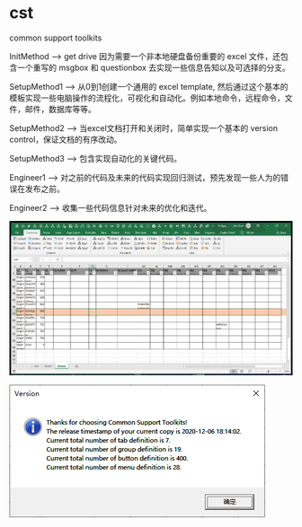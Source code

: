 # cst
common support toolkits

InitMethod --> get drive 因为需要一个非本地硬盘备份重要的 excel 文件，还包含一个重写的 msgbox 和 questionbox 去实现一些信息告知以及可选择的分支。

SetupMethod1 --> 从0到1创建一个通用的 excel template, 然后通过这个基本的模板实现一些电脑操作的流程化，可视化和自动化。例如本地命令，远程命令，文件，邮件，数据库等等。

SetupMethod2 --> 当excel文档打开和关闭时，简单实现一个基本的 version control，保证文档的有序改动。

SetupMethod3 --> 包含实现自动化的关键代码。

Engineer1 --> 对之前的代码及未来的代码实现回归测试，预先发现一些人为的错误在发布之前。

Engineer2 --> 收集一些代码信息针对未来的优化和迭代。

![template.png](template.png "template.png")

![ver.png](ver.png "ver.png")